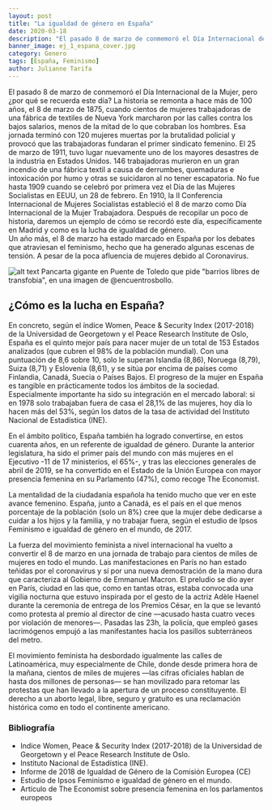 ```yaml
---
layout: post
title: "La igualdad de género en España"
date: 2020-03-18
description: "El pasado 8 de marzo de conmemoró el Día Internacional de la Mujer, pero ¿por qué se recuerda este día? La historia se remonta a ha..."
banner_image: ej_1_espana_cover.jpg
category: Genero
tags: [España, Feminismo]
author: Julianne Tarifa
---
```

El pasado 8 de marzo de conmemoró el Día Internacional de la Mujer, pero ¿por qué se recuerda este día? La historia se remonta a hace más de 100 años, el 8 de marzo de 1875, cuando cientos de mujeres trabajadoras de una fábrica de textiles de Nueva York marcharon por las calles contra los bajos salarios, menos de la mitad de lo que cobraban los hombres. Esa jornada terminó con 120 mujeres muertas por la brutalidad policial y provocó que las trabajadoras fundaran el primer sindicato femenino. 
El 25 de marzo de 1911, tuvo lugar nuevamente uno de los mayores desastres de la industria en Estados Unidos. 146 trabajadoras murieron en un gran incendio de una fábrica textil a causa de derrumbes, quemaduras e intoxicación por humo y otras se suicidaron al no tener escapatoria.
No fue hasta 1909 cuando se celebró por primera vez el Día de las Mujeres Socialistas en EEUU, un 28 de febrero. En 1910, la II Conferencia Internacional de Mujeres Socialistas estableció el 8 de marzo como Día Internacional de la Mujer Trabajadora.
Después de recopilar un poco de historia, daremos un ejemplo de cómo se recordó este día, específicamente en Madrid y como es la lucha de igualdad de género.  
Un año más, el 8 de marzo ha estado marcado en España por los debates que atraviesan el feminismo, hecho que ha generado algunas escenas de tensión. A pesar de la poca afluencia de mujeres debido al Coronavirus. 

![alt text]({{site.baseurl}}/assets/images/posts/ej_1_espana_image_1.jpg "Pancarta en puente de Toledo")
Pancarta gigante en Puente de Toledo que pide "barrios libres de transfobia", en una imagen de @encuentrosbollo.

## ¿Cómo es la lucha en España?
En concreto, según el índice Women, Peace & Security Index (2017-2018) de la Universidad de Georgetown y el Peace Research Institute de Oslo, España es el quinto mejor país para nacer mujer de un total de 153 Estados analizados (que cubren el 98% de la población mundial). Con una puntuación de 8,6 sobre 10, solo le superan Islandia (8,86), Noruega (8,79), Suiza (8,71) y Eslovenia (8,61), y se sitúa por encima de países como Finlandia, Canadá, Suecia o Países Bajos.
El progreso de la mujer en España es tangible en prácticamente todos los ámbitos de la sociedad. Especialmente importante ha sido su integración en el mercado laboral: si en 1978 solo trabajaban fuera de casa el 28,1% de las mujeres, hoy día lo hacen más del 53%, según los datos de la tasa de actividad del Instituto Nacional de Estadística (INE).
 
En el ámbito político, España también ha logrado convertirse, en estos cuarenta años, en un referente de igualdad de género. Durante la anterior legislatura, ha sido el primer país del mundo con más mujeres en el Ejecutivo -11 de 17 ministerios, el 65%-, y tras las elecciones generales de abril de 2019, se ha convertido en el Estado de la Unión Europea con mayor presencia femenina en su Parlamento (47%), como recoge The Economist.
 
La mentalidad de la ciudadanía española ha tenido mucho que ver en este avance femenino. España, junto a Canadá, es el país en el que menos porcentaje de la población (solo un 8%) cree que la mujer debe dedicarse a cuidar a los hijos y la familia, y no trabajar fuera, según el estudio de Ipsos Feminismo e igualdad de género en el mundo, de 2017.
 
La fuerza del movimiento feminista a nivel internacional ha vuelto a convertir el 8 de marzo en una jornada de trabajo para cientos de miles de mujeres en todo el mundo. Las manifestaciones en París no han estado teñidas por el coronavirus y sí por una nueva demostración de la mano dura que caracteriza al Gobierno de Emmanuel Macron. El preludio se dio ayer en París, ciudad en las que, como en tantas otras, estaba convocada una vigilia nocturna que estuvo inspirada por el gesto de la actriz Adèle Haenel durante la ceremonia de entrega de los Premios César, en la que se levantó como protesta al premio al director de cine —acusado hasta cuatro veces por violación de menores—. Pasadas las 23h, la policía, que empleó gases lacrimógenos empujó a las manifestantes hacia los pasillos subterráneos del metro. 
 
El movimiento feminista ha desbordado igualmente las calles de Latinoamérica, muy especialmente de Chile, donde desde primera hora de la mañana, cientos de miles de mujeres —las cifras oficiales hablan de hasta dos millones de personas— se han movilizado para retomar las protestas que han llevado a la apertura de un proceso constituyente. El derecho a un aborto legal, libre, seguro y gratuito es una reclamación histórica como en todo el continente americano.
 
### Bibliografía 
- Indice Women, Peace & Security Index (2017-2018) de la Universidad de Georgetown y el Peace Research Institute de Oslo.
- Instituto Nacional de Estadística (INE).
- Informe de 2018 de Igualdad de Género de la Comisión Europea (CE)
- Estudio de Ipsos Feminismo e igualdad de género en el mundo.
- Artículo de The Economist sobre presencia femenina en los parlamentos europeos

